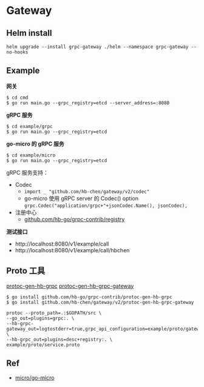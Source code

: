 # Gateway

## Helm install

```
helm upgrade --install grpc-gateway ./helm --namespace grpc-gateway --no-hooks
```

## Example

**网关**
```shell script
$ cd cmd
$ go run main.go --grpc_registry=etcd --server_address=:8080
```

**gRPC 服务**
```shell script
$ cd example/grpc
$ go run main.go --grpc_registry=etcd
```

**go-micro 的 gRPC 服务**
```shell script
$ cd example/micro
$ go run main.go --grpc_registry=etcd
```

gRPC 服务支持：
- Codec
    - `import _ "github.com/hb-chen/gateway/v2/codec"`
    - go-micro 使用 gRPC server 的 Codec() option
        `grpc.Codec("application/grpc+"+jsonCodec.Name(), jsonCodec),`
- 注册中心
    - [github.com/hb-go/grpc-contrib/registry](https://github.com/hb-go/grpc-contrib/tree/master/registry)

**测试接口**
- http://localhost:8080/v1/example/call
- http://localhost:8080/v1/example/call/hbchen
    
## Proto 工具

[protoc-gen-hb-grpc](https://github.com/hb-go/grpc-contrib)
[protoc-gen-hb-grpc-gateway](https://github.com/hb-chen/gateway)

```shell script
$ go install github.com/hb-go/grpc-contrib/protoc-gen-hb-grpc
$ go install github.com/hb-chen/gateway/v2/protoc-gen-hb-grpc-gateway 
```
    
```shell script
protoc --proto_path=.:$GOPATH/src \
--go_out=plugins=grpc:. \
--hb-grpc-gateway_out=logtostderr=true,grpc_api_configuration=example/proto/gateway.yaml:. \
--hb-grpc_out=plugins=desc+registry:. \
example/proto/service.proto
```

## Ref

- [micro/go-micro](https://github.com/micro/go-micro)
